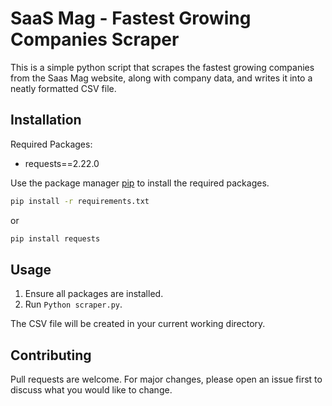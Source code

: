 # SaaS Mag - Fastest Growing Companies Scraper

This is a simple python script that scrapes the fastest growing companies from the Saas Mag website, along with company data, and writes it into a neatly formatted CSV file. 


## Installation

Required Packages:
* requests==2.22.0

Use the package manager [pip](https://pip.pypa.io/en/stable/) to install the required packages.

```bash
pip install -r requirements.txt
```
or 
```bash
pip install requests
```
## Usage
1) Ensure all packages are installed.
2) Run `Python scraper.py`.

The CSV file will be created in your current working directory.

## Contributing
Pull requests are welcome. For major changes, please open an issue first to discuss what you would like to change.